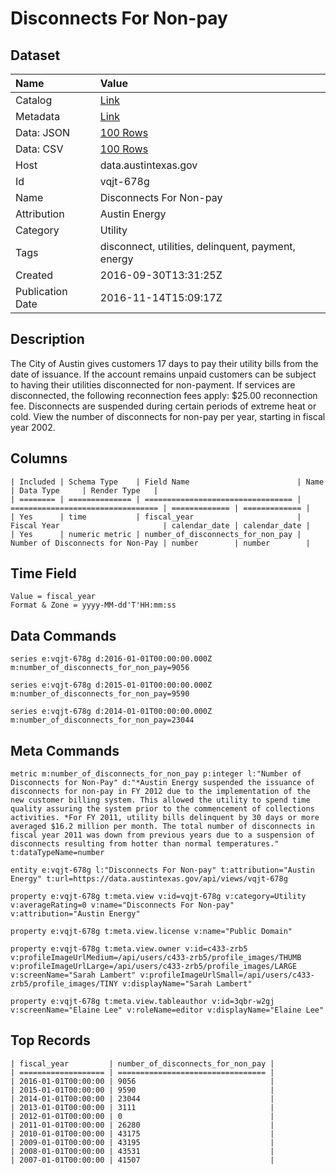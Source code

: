 # Disconnects For Non-pay

## Dataset

| Name | Value |
| :--- | :---- |
| Catalog | [Link](https://catalog.data.gov/dataset/disconnects-for-non-pay) |
| Metadata | [Link](https://data.austintexas.gov/api/views/vqjt-678g) |
| Data: JSON | [100 Rows](https://data.austintexas.gov/api/views/vqjt-678g/rows.json?max_rows=100) |
| Data: CSV | [100 Rows](https://data.austintexas.gov/api/views/vqjt-678g/rows.csv?max_rows=100) |
| Host | data.austintexas.gov |
| Id | vqjt-678g |
| Name | Disconnects For Non-pay |
| Attribution | Austin Energy |
| Category | Utility |
| Tags | disconnect, utilities, delinquent, payment, energy |
| Created | 2016-09-30T13:31:25Z |
| Publication Date | 2016-11-14T15:09:17Z |

## Description

The City of Austin gives customers 17 days to pay their utility bills from the date of issuance. If the account remains unpaid customers can be subject to having their utilities disconnected for non-payment. If services are disconnected, the following reconnection fees apply: 
$25.00 reconnection fee. Disconnects are suspended during certain periods of extreme heat or cold. View the number of disconnects for non-pay per year, starting in fiscal year 2002.

## Columns

```ls
| Included | Schema Type    | Field Name                        | Name                              | Data Type     | Render Type   |
| ======== | ============== | ================================= | ================================= | ============= | ============= |
| Yes      | time           | fiscal_year                       | Fiscal Year                       | calendar_date | calendar_date |
| Yes      | numeric metric | number_of_disconnects_for_non_pay | Number of Disconnects for Non-Pay | number        | number        |
```

## Time Field

```ls
Value = fiscal_year
Format & Zone = yyyy-MM-dd'T'HH:mm:ss
```

## Data Commands

```ls
series e:vqjt-678g d:2016-01-01T00:00:00.000Z m:number_of_disconnects_for_non_pay=9056

series e:vqjt-678g d:2015-01-01T00:00:00.000Z m:number_of_disconnects_for_non_pay=9590

series e:vqjt-678g d:2014-01-01T00:00:00.000Z m:number_of_disconnects_for_non_pay=23044
```

## Meta Commands

```ls
metric m:number_of_disconnects_for_non_pay p:integer l:"Number of Disconnects for Non-Pay" d:"*Austin Energy suspended the issuance of disconnects for non-pay in FY 2012 due to the implementation of the new customer billing system. This allowed the utility to spend time quality assuring the system prior to the commencement of collections activities. *For FY 2011, utility bills delinquent by 30 days or more averaged $16.2 million per month. The total number of disconnects in fiscal year 2011 was down from previous years due to a suspension of disconnects resulting from hotter than normal temperatures." t:dataTypeName=number

entity e:vqjt-678g l:"Disconnects For Non-pay" t:attribution="Austin Energy" t:url=https://data.austintexas.gov/api/views/vqjt-678g

property e:vqjt-678g t:meta.view v:id=vqjt-678g v:category=Utility v:averageRating=0 v:name="Disconnects For Non-pay" v:attribution="Austin Energy"

property e:vqjt-678g t:meta.view.license v:name="Public Domain"

property e:vqjt-678g t:meta.view.owner v:id=c433-zrb5 v:profileImageUrlMedium=/api/users/c433-zrb5/profile_images/THUMB v:profileImageUrlLarge=/api/users/c433-zrb5/profile_images/LARGE v:screenName="Sarah Lambert" v:profileImageUrlSmall=/api/users/c433-zrb5/profile_images/TINY v:displayName="Sarah Lambert"

property e:vqjt-678g t:meta.view.tableauthor v:id=3qbr-w2gj v:screenName="Elaine Lee" v:roleName=editor v:displayName="Elaine Lee"
```

## Top Records

```ls
| fiscal_year         | number_of_disconnects_for_non_pay | 
| =================== | ================================= | 
| 2016-01-01T00:00:00 | 9056                              | 
| 2015-01-01T00:00:00 | 9590                              | 
| 2014-01-01T00:00:00 | 23044                             | 
| 2013-01-01T00:00:00 | 3111                              | 
| 2012-01-01T00:00:00 | 0                                 | 
| 2011-01-01T00:00:00 | 26280                             | 
| 2010-01-01T00:00:00 | 43175                             | 
| 2009-01-01T00:00:00 | 43195                             | 
| 2008-01-01T00:00:00 | 43531                             | 
| 2007-01-01T00:00:00 | 41507                             | 
```